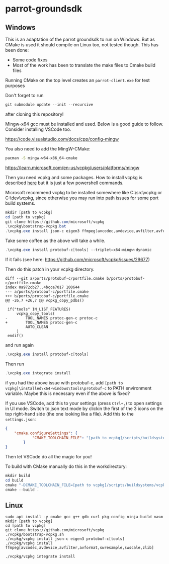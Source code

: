# parrot-groundsdk

## Windows

This is an adaptation of the parrot groundsdk to run on Windows. But as CMake is used it should compile on Linux too, not tested though.
This has been done:
- Some code fixes
- Most of the work has been to translate the make files to Cmake build files

Running CMake on the top level creates an ```parrot-client.exe``` for test purposes

Don't forget to run
```powershell
git submodule update --init --recursive
```
after cloning this repository!

Mingw-x64 gcc must be installed and used. Below is a good guide to follow. Consider installing VSCode too.

https://code.visualstudio.com/docs/cpp/config-mingw

You also need to add the MingW-CMake:
```bash
pacman -S mingw-w64-x86_64-cmake
```

https://learn.microsoft.com/en-us/vcpkg/users/platforms/mingw

Then you need vcpkg and some packages. How to install vcpkg is described [here](https://github.com/Microsoft/vcpkg/) but it is just a few powershell commands.

Microsoft recommend vcpkg to be installed somewhere like C:\src\vcpkg or C:\dev\vcpkg, since otherwise you may run into path issues for some port build systems.
```powershell
mkdir [path to vcpkg]
cd [path to vcpkg]
git clone https://github.com/microsoft/vcpkg
.\vcpkg\bootstrap-vcpkg.bat
.\vcpkg.exe install json-c eigen3 ffmpeg[avcodec,avdevice,avfilter,avformat,swresample,swscale,zlib] --triplet=x64-mingw-dynamic
```
Take some coffee as the above will take a while.
```powershell
.\vcpkg.exe install protobuf-c[tools] --triplet=x64-mingw-dynamic
```
If it fails (see here: https://github.com/microsoft/vcpkg/issues/29677)

Then do this patch in your vcpkg directory.
```git
diff --git a/ports/protobuf-c/portfile.cmake b/ports/protobuf-c/portfile.cmake
index 0a972cb27..4bcce7017 100644
--- a/ports/protobuf-c/portfile.cmake
+++ b/ports/protobuf-c/portfile.cmake
@@ -26,7 +26,7 @@ vcpkg_copy_pdbs()

 if("tools" IN_LIST FEATURES)
     vcpkg_copy_tools(
-        TOOL_NAMES protoc-gen-c protoc-c
+        TOOL_NAMES protoc-gen-c
         AUTO_CLEAN
     )
 endif()
```
and run again
```powershell
.\vcpkg.exe install protobuf-c[tools]
```
Then run
```powershell
.\vcpkg.exe integrate install
```

if you had the above issue with protobuf-c, add ```[path to vcpkg]\installed\x64-windows\tools\protobuf-c``` to PATH environment variable. Maybe this is necessary even if the above is fixed?

If you use VSCode, add this to your settings (press ```Ctrl+,```) to open settings in UI mode. Switch to json text mode by clickin the first of the 3 icons on the top right-hand side (the one looking like a file).
Add this to the ```settings.json```:
```json
{
    "cmake.configureSettings": {
            "CMAKE_TOOLCHAIN_FILE": "[path to vcpkg]/scripts/buildsystems/vcpkg.cmake"
        }
}
```
Then let VSCode do all the magic for you!

To build with CMake manually do this in the workdirectory:
```powershell
mkdir build
cd build
cmake "-DCMAKE_TOOLCHAIN_FILE=[path to vcpkg]/scripts/buildsystems/vcpkg.cmake" ..
cmake --build .
```

## Linux

```shell
sudo apt install -y cmake gcc g++ gdb curl pkg-config ninja-build nasm
mkdir [path to vcpkg]
cd [path to vcpkg]
git clone https://github.com/microsoft/vcpkg
./vcpkg/bootstrap-vcpkg.sh
./vcpkg/vcpkg install json-c eigen3 protobuf-c[tools]
./vcpkg/vcpkg install ffmpeg[avcodec,avdevice,avfilter,avformat,swresample,swscale,zlib]

./vcpkg/vcpkg integrate install